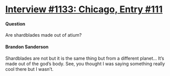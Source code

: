# [Interview #1133: Chicago, Entry #111](https://www.theoryland.com/intvmain.php?i=1133#111)

#### Question

Are shardblades made out of atium?

#### Brandon Sanderson

Shardblades are not but it is the same thing but from a different planet... It’s made out of the god’s body. See, you thought I was saying something really cool there but I wasn’t.

